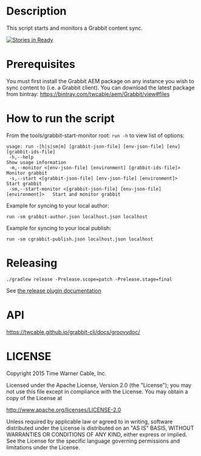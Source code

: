 # Description #

This script starts and monitors a Grabbit content sync.

[![Stories in Ready](https://badge.waffle.io/TWCable/grabbit-cli.png?label=ready&title=Ready)](https://waffle.io/TWCable/grabbit-cli) 

# Prerequisites #

You must first install the Grabbit AEM package on any instance you wish to sync content to (i.e. a Grabbit client).
 You can download the latest package from bintray:
 https://bintray.com/twcable/aem/Grabbit/view#files

# How to run the script #

From the tools/grabbit-start-monitor root:
`run -h` to view list of options:

```shell
usage: run -[h|s|sm|m] [grabbit-json-file] [env-json-file] [env] [grabbit-ids-file]
 -h,--help                                                                 Show usage information
 -m,--monitor <[env-json-file] [environment] [grabbit-ids-file]>           Monitor grabbit
 -s,--start <[grabbit-json-file] [env-json-file] [environment]>            Start grabbit
 -sm,--start-monitor <[grabbit-json-file] [env-json-file] [environment]>   Start and monitor grabbit
 ```

Example for syncing to your local author:

```shell
run -sm grabbit-author.json localhost.json localhost
```

Example for syncing to your local publish:

```shell
run -sm cgrabbit-publish.json localhost.json localhost
```

# Releasing #

```shell
./gradlew release -Prelease.scope=patch -Prelease.stage=final
```

See [the release plugin documentation](https://github.com/ajoberstar/gradle-git/wiki/Release%20Plugins%201.x)

# API #

https://twcable.github.io/grabbit-cli/docs/groovydoc/

# LICENSE

Copyright 2015 Time Warner Cable, Inc.

Licensed under the Apache License, Version 2.0 (the "License"); you may not use this file except in compliance
with the License. You may obtain a copy of the License at

http://www.apache.org/licenses/LICENSE-2.0

Unless required by applicable law or agreed to in writing, software distributed under the License is distributed on
an "AS IS" BASIS, WITHOUT WARRANTIES OR CONDITIONS OF ANY KIND, either express or implied. See the License for
the specific language governing permissions and limitations under the License.
